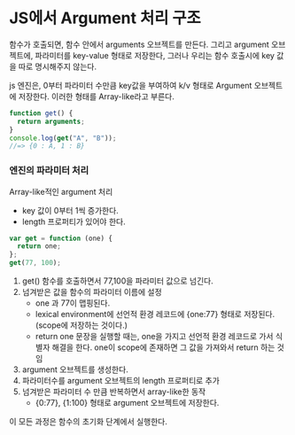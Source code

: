 # JS에서 Argument 처리 구조

함수가 호출되면, 함수 안에서 arguments 오브젝트를 만든다.
그리고 argument 오브젝트에, 파라미터를 key-value 형태로 저장한다, 그러나 우리는 함수 호출시에 key 값을 따로 명시해주지 않는다.

js 엔진은, 0부터 파라미터 수만큼 key값을 부여하여 k/v 형태로 Argument 오브젝트에 저장한다.
이러한 형태를 Array-like라고 부른다.

```javascript
function get() {
  return arguments;
}
console.log(get("A", "B"));
//=> {0 : A, 1 : B}
```

### 엔진의 파라미터 처리

Array-like적인 argument 처리

- key 값이 0부터 1씩 증가한다.
- length 프로퍼티가 있어야 한다.

```javascript
var get = function (one) {
  return one;
};
get(77, 100);
```

1. get() 함수를 호출하면서 77,100을 파라미터 값으로 넘긴다.
2. 넘겨받은 값을 함수의 파라미터 이름에 설정
   - one 과 77이 맵핑된다.
   - lexical environment에 선언적 환경 레코드에 {one:77} 형태로 저장된다.(scope에 저장하는 것이다.)
   - return one 문장을 실행할 때는, one을 가지고 선언적 환경 레코드로 가서 식별자 해결을 한다. one이 scope에 존재하면 그 값을 가져와서 return 하는 것임
3. argument 오브젝트를 생성한다.
4. 파라미터수를 argument 오브젝트의 length 프로퍼티로 추가
5. 넘겨받은 파라미터 수 만큼 반복하면서 array-like한 동작
   - {0:77}, {1:100} 형태로 argument 오브젝트에 저장한다.

이 모든 과정은 함수의 초기화 단계에서 실행한다.
